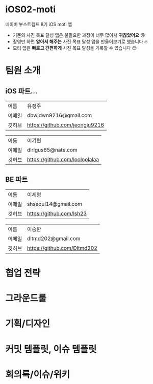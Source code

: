 # iOS02-moti
네이버 부스트캠프 8기 iOS moti 앱
- 기존의 사진 목표 달성 앱은 불필요한 과정이 너무 많아서 **귀찮았어요** 😢
- 촬영만 하면 **알아서 해주는** 사진 목표 달성 앱을 만들어보기로 했습니다 🔥
- 모티 앱은 **빠르고 간편하게** 사진 목표 달성을 기록할 수 있습니다 😊

# 팀원 소개
## iOS 파트...

<table>
  <tr>
    <td>이름</td>
    <td>유정주</td>
  </tr>
  <tr>
    <td>이메일</td>
    <td>dbwjdwn9216@gmail.com</td>  
  </tr>
  <tr>
    <td>깃허브</td>
    <td><a href="https://github.com/jeongju9216">https://github.com/jeongju9216</a></td>
  </tr>
</table>


 <table>
  <tr>
    <td>이름</td>
    <td>이기현</td>
  </tr>
  <tr>
    <td>이메일</td>
    <td>dlrlgus65@nate.com</td>  
  </tr>
  <tr>
    <td>깃허브</td>
    <td><a href="https://github.com/looloolalaa">https://github.com/looloolalaa</a></td>
  </tr>
</table>

## BE 파트

<table>
  <tr>
    <td>이름</td>
    <td>이세형</td>
  </tr>
  <tr>
    <td>이메일</td>
    <td>shseoul14@gmail.com</td>  
  </tr>
  <tr>
    <td>깃허브</td>
    <td><a href="https://github.com/lsh23">https://github.com/lsh23</a></td>
  </tr>
</table>


<table>
  <tr>
    <td>이름</td>
    <td>이승환</td>
  </tr>
  <tr>
    <td>이메일</td>
    <td>dltmd202@gmail.com</td>  
  </tr>
  <tr>
    <td>깃허브</td>
    <td><a href="https://github.com/Dltmd202">https://github.com/Dltmd202</a></td>
  </tr>
</table>


# 협업 전략

# 그라운드룰

# 기획/디자인

# 커밋 템플릿, 이슈 템플릿

# 회의록/이슈/위키
